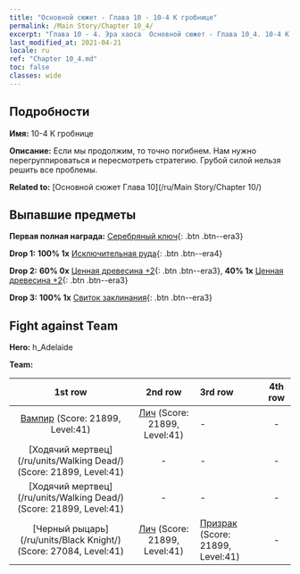 ```yaml
---
title: "Основной сюжет - Глава 10 - 10-4 К гробнице"
permalink: /Main Story/Chapter 10_4/
excerpt: "Глава 10 - 4. Эра хаоса  Основной сюжет - Глава 10_4. 10-4 К гробнице"
last_modified_at: 2021-04-21
locale: ru
ref: "Chapter 10_4.md"
toc: false
classes: wide
---
```


## Подробности

 **Имя:** 10-4 К гробнице

 **Описание:** Если мы продолжим, то точно погибнем. Нам нужно перегруппироваться и пересмотреть стратегию. Грубой силой нельзя решить все проблемы.

 **Related to:** [Основной сюжет Глава 10](/ru/Main Story/Chapter 10/)

## Выпавшие предметы

 **Первая полная награда:** [Серебряный ключ](/ru/Items/con_693/){: .btn .btn--era3}

 **Drop 1:** **100% 1x** [Исключительная руда](/ru/Items/mat_33/){: .btn .btn--era4}

 **Drop 2:** **60% 0x** [Ценная древесина +2](/ru/Items/mat_27/){: .btn .btn--era3}, **40% 1x** [Ценная древесина +2](/ru/Items/mat_27/){: .btn .btn--era3}

 **Drop 3:** **100% 1x** [Свиток заклинания](/ru/Items/con_694/){: .btn .btn--era3}


## Fight against Team
 **Hero:** h_Adelaide

 **Team:**


  | 1st row | 2nd row | 3rd row | 4th row |
  |:----:|:----:|:----|:----:|
  | [Вампир](/ru/units/Vampire/) (Score: 21899, Level:41)  | [Лич](/ru/units/Lich/) (Score: 21899, Level:41)  | - | - |
  | [Ходячий мертвец](/ru/units/Walking Dead/) (Score: 21899, Level:41)  | - | - | - |
  | [Ходячий мертвец](/ru/units/Walking Dead/) (Score: 21899, Level:41)  | - | - | - |
  | [Черный рыцарь](/ru/units/Black Knight/) (Score: 27084, Level:41)  | [Лич](/ru/units/Lich/) (Score: 21899, Level:41)  | [Призрак](/ru/units/Wight/) (Score: 21899, Level:41)  | - |


